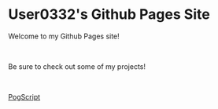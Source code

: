 # User0332's Github Pages Site

Welcome to my Github Pages site!

<br/>

Be sure to check out some of my projects!

<br/>

[PogScript](PogScript)
